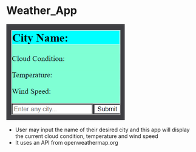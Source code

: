 # Weather_App

![Weather App GUI](/WeatherAppGUI.png "First Look")

- User may input the name of their desired city and this app will display the current cloud condition, temperature and wind speed
- It uses an API from openweathermap.org